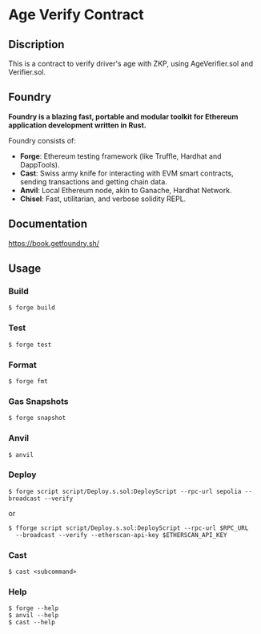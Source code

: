 # Age Verify Contract

## Discription

This is a contract to verify driver's age with ZKP, using AgeVerifier.sol and Verifier.sol.

## Foundry

**Foundry is a blazing fast, portable and modular toolkit for Ethereum application development written in Rust.**

Foundry consists of:

-   **Forge**: Ethereum testing framework (like Truffle, Hardhat and DappTools).
-   **Cast**: Swiss army knife for interacting with EVM smart contracts, sending transactions and getting chain data.
-   **Anvil**: Local Ethereum node, akin to Ganache, Hardhat Network.
-   **Chisel**: Fast, utilitarian, and verbose solidity REPL.

## Documentation

https://book.getfoundry.sh/

## Usage

### Build

```shell
$ forge build
```

### Test

```shell
$ forge test
```

### Format

```shell
$ forge fmt
```

### Gas Snapshots

```shell
$ forge snapshot
```

### Anvil

```shell
$ anvil
```

### Deploy

```shell
$ forge script script/Deploy.s.sol:DeployScript --rpc-url sepolia --broadcast --verify
```
or
```shell
$ fforge script script/Deploy.s.sol:DeployScript --rpc-url $RPC_URL
  --broadcast --verify --etherscan-api-key $ETHERSCAN_API_KEY
```


### Cast

```shell
$ cast <subcommand>
```

### Help

```shell
$ forge --help
$ anvil --help
$ cast --help
```
